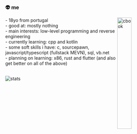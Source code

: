 ### 👽 me
<img width="30%" align="right" alt="cbook" src="https://c.tenor.com/NYrgLNGuy7YAAAAC/the-c-programming-language-uncle-dane.gif"/>
- 18yo from portugal <br>
- good at: mostly nothing <br>
- main interests: low-level programming and reverse engineering <br>
- currently learning: cpp and kotlin <br>
- some soft skills i have: c, sourcepawn, javascript/typescript (fullstack MEVN), sql, vb.net <br>
- planning on learning: x86, rust and flutter (and also get better on all of the above) <br> <br> 


![stats](https://github-readme-stats.vercel.app/api?username=robyzzz&show_icons=true&theme=dark&include_all_commits=true&count_private=true&hide=stars,issues)
